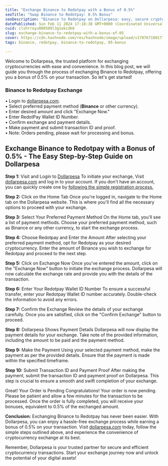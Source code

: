 ```yaml
---
title: "Exchange Binance to Redotpay with a Bonus of 0.5%"
seoTitle: "Swap Binance to Redotpay: 0.5% Bonus"
seoDescription: "Binance to Redotpay on Dollarpesa: easy, secure crypto conversion, 0.5% bonus. Follow guide for smooth transactions"
datePublished: Sun Feb 11 2024 17:18:38 GMT+0000 (Coordinated Universal Time)
cuid: clshrroyu000509l3g1ekcdk6
slug: exchange-binance-to-redotpay-with-a-bonus-of-05
cover: https://cdn.hashnode.com/res/hashnode/image/upload/v1707671801774/0fa24773-474a-4fc5-be91-8aebda826695.jpeg
tags: binance, redotpay, binance-to-redotpay, 05-bonus

---
```


Welcome to Dollarpesa, the trusted platform for exchanging cryptocurrencies with ease and convenience. In this blog post, we will guide you through the process of exchanging Binance to Redotpay, offering you a bonus of 0.5% on your transaction. So let's get started!

### **Binance to Redotpay Exchange**

• Login to [dollarpesa.com](http://dollarpesa.com).  
• Select preferred payment method (**Binance** or other currency).  
• Enter desired amount and click "Exchange Now."  
• Enter RedotPay Wallet ID Number.  
• Confirm exchange and payment details.  
• Make payment and submit transaction ID and proof.  
• Note: Orders pending, please wait for processing and bonus.

## Exchange Binance to Redotpay with a Bonus of 0.5% - The Easy Step-by-Step Guide on Dollarpesa

**Step 1:** Visit and Login to [Dollarpesa](http://Dollarpesa.com) To initiate your exchange, Visit [dollarpesa.com](http://dollarpesa.com) and log in to your account. If you don't have an account, you can quickly create one by [following the simple registration process.](https://my.dollarpesa.com/user/register)

**Step 2:** Click on the Home Tab Once you're logged in, navigate to the Home tab on the Dollarpesa website. This is where you'll find all the necessary options to proceed with your exchange.

**Step 3:** Select Your Preferred Payment Method On the Home tab, you'll see a list of payment methods. Choose your preferred payment method, such as Binance or any other currency, to start the exchange process.

**Step 4:** Choose Redotpay and Enter the Amount After selecting your preferred payment method, opt for Redotpay as your desired cryptocurrency. Enter the amount of Binance you wish to exchange for Redotpay and proceed to the next step.

**Step 5:** Click on Exchange Now Once you've entered the amount, click on the "Exchange Now" button to initiate the exchange process. Dollarpesa will now calculate the exchange rate and provide you with the details of the transaction.

**Step 6:** Enter Your Redotpay Wallet ID Number To ensure a successful transfer, enter your Redotpay Wallet ID number accurately. Double-check the information to avoid any errors.

**Step 7:** Confirm the Exchange Review the details of your exchange carefully. Once you are satisfied, click on the "Confirm Exchange" button to proceed.

**Step 8:** Dollarpesa Shows Payment Details Dollarpesa will now display the payment details for your exchange. Take note of the provided information, including the amount to be paid and the payment method.

**Step 9:** Make the Payment Using your selected payment method, make the payment as per the provided details. Ensure that the payment is made within the specified timeframe.

**Step 10:** Submit Transaction ID and Payment Proof After making the payment, submit the transaction ID and payment proof on Dollarpesa. This step is crucial to ensure a smooth and swift completion of your exchange.

Great! Your Order is Pending Congratulations! Your order is now pending. Please be patient and allow a few minutes for the transaction to be processed. Once the order is fully completed, you will receive your bonuses, equivalent to 0.5% of the exchanged amount.

**Conclusion:** Exchanging Binance to Redotpay has never been easier. With Dollarpesa, you can enjoy a hassle-free exchange process while earning a bonus of 0.5% on your transaction. Visit [dollarpesa.com](http://dollarpesa.com) today, follow the simple steps outlined above, and experience the convenience of cryptocurrency exchange at its best.

Remember, Dollarpesa is your trusted partner for secure and efficient cryptocurrency transactions. Start your exchange journey now and unlock the potential of your digital assets!